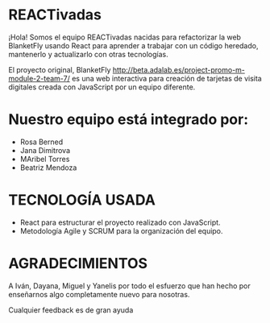 # REACTivadas

¡Hola! Somos el equipo REACTivadas nacidas para refactorizar la web BlanketFly usando React para aprender a trabajar con un código heredado, mantenerlo y actualizarlo con otras tecnologías.

El proyecto original, BlanketFly http://beta.adalab.es/project-promo-m-module-2-team-7/ es una web interactiva para creación de tarjetas de visita digitales creada con JavaScript por un equipo diferente.

# Nuestro equipo está integrado por:

- Rosa Berned
- Jana Dimitrova
- MAribel Torres
- Beatriz Mendoza

# TECNOLOGÍA USADA

- React para estructurar el proyecto realizado con JavaScript.
- Metodología Agile y SCRUM para la organización del equipo.

# AGRADECIMIENTOS

A Iván, Dayana, Miguel y Yanelis por todo el esfuerzo que han hecho por enseñarnos algo completamente nuevo para nosotras.

Cualquier feedback es de gran ayuda
